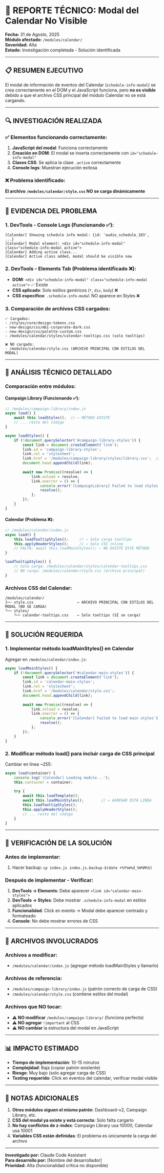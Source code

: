 # 🐛 REPORTE TÉCNICO: Modal del Calendar No Visible

**Fecha:** 31 de Agosto, 2025  
**Módulo afectado:** `/modules/calendar/`  
**Severidad:** Alta  
**Estado:** Investigación completada - Solución identificada

---

## 📋 RESUMEN EJECUTIVO

El modal de información de eventos del Calendar (`schedule-info-modal`) se crea correctamente en el DOM y el JavaScript funciona, pero **no es visible** debido a que el archivo CSS principal del módulo Calendar no se está cargando.

---

## 🔍 INVESTIGACIÓN REALIZADA

### ✅ Elementos funcionando correctamente:
1. **JavaScript del modal**: Funciona correctamente
2. **Creación en DOM**: El modal se inserta correctamente con `id="schedule-info-modal"`
3. **Clases CSS**: Se aplica la clase `.active` correctamente
4. **Console logs**: Muestran ejecución exitosa

### ❌ Problema identificado:
**El archivo `/modules/calendar/style.css` NO se carga dinámicamente**

---

## 🚨 EVIDENCIA DEL PROBLEMA

### 1. DevTools - Console Logs (Funcionando ✅):
```
[Calendar] Showing schedule info modal: {id: 'audio_schedule_103', ...}
[Calendar] Modal element: <div id="schedule-info-modal" class="schedule-info-modal active">
[Calendar] Adding active class...
[Calendar] Active class added, modal should be visible now
```

### 2. DevTools - Elements Tab (Problema identificado ❌):
- **DOM**: `<div id="schedule-info-modal" class="schedule-info-modal active">` ✅ Existe
- **CSS aplicado**: Solo estilos genéricos (`*`, `div`, `body`) ❌
- **CSS específico**: `.schedule-info-modal` NO aparece en Styles ❌

### 3. Comparación de archivos CSS cargados:
```
✅ Cargados:
- /styles/core/design-tokens.css
- new-design/css/mbi-corporate-dark.css  
- new-design/css/palette-custom.css
- /modules/calendar/styles/calendar-tooltips.css (solo tooltips)

❌ NO cargado:
- /modules/calendar/style.css (ARCHIVO PRINCIPAL CON ESTILOS DEL MODAL)
```

---

## 🔧 ANÁLISIS TÉCNICO DETALLADO

### Comparación entre módulos:

#### **Campaign Library (Funcionando ✅)**:
```javascript
// /modules/campaign-library/index.js
async load() {
    await this.loadStyles();  // ← MÉTODO EXISTE
    // ... resto del código
}

async loadStyles() {
    if (!document.querySelector('#campaign-library-styles')) {
        const link = document.createElement('link');
        link.id = 'campaign-library-styles';
        link.rel = 'stylesheet';
        link.href = '/modules/campaign-library/styles/library.css';  // ← CARGA CSS PRINCIPAL
        document.head.appendChild(link);
        
        await new Promise((resolve) => {
            link.onload = resolve;
            link.onerror = () => {
                console.error('[CampaignLibrary] Failed to load styles');
                resolve();
            };
        });
    }
}
```

#### **Calendar (Problema ❌)**:
```javascript
// /modules/calendar/index.js
async load() {
    this.loadTooltipStyles();     // ← Solo carga tooltips
    this.applyHeaderStyles();     // ← Solo CSS inline
    // FALTA: await this.loadMainStyles(); ← NO EXISTE ESTE MÉTODO
}

loadTooltipStyles() {
    // Solo carga: /modules/calendar/styles/calendar-tooltips.css
    // NO carga: /modules/calendar/style.css (archivo principal)
}
```

### Archivos CSS del Calendar:
```
/modules/calendar/
├── style.css                    ← ARCHIVO PRINCIPAL CON ESTILOS DEL MODAL (NO SE CARGA)
└── styles/
    └── calendar-tooltips.css    ← Solo tooltips (SÍ se carga)
```

---

## 🎯 SOLUCIÓN REQUERIDA

### 1. **Implementar método loadMainStyles() en Calendar**

Agregar en `/modules/calendar/index.js`:

```javascript
async loadMainStyles() {
    if (!document.querySelector('#calendar-main-styles')) {
        const link = document.createElement('link');
        link.id = 'calendar-main-styles';
        link.rel = 'stylesheet';
        link.href = '/modules/calendar/style.css';
        document.head.appendChild(link);
        
        await new Promise((resolve) => {
            link.onload = resolve;
            link.onerror = () => {
                console.error('[Calendar] Failed to load main styles');
                resolve();
            };
        });
    }
}
```

### 2. **Modificar método load() para incluir carga de CSS principal**

Cambiar en línea ~255:
```javascript
async load(container) {
    console.log('[Calendar] Loading module...');
    this.container = container;
    
    try {
        await this.loadTemplate();
        await this.loadMainStyles();        // ← AGREGAR ESTA LÍNEA
        this.loadTooltipStyles();
        this.applyHeaderStyles();
        // ... resto del código
    }
}
```

---

## 🧪 VERIFICACIÓN DE LA SOLUCIÓN

### Antes de implementar:
1. Hacer backup: `cp index.js index.js.backup-$(date +%Y%m%d_%H%M%S)`

### Después de implementar - Verificar:
1. **DevTools → Elements**: Debe aparecer `<link id="calendar-main-styles">`
2. **DevTools → Styles**: Debe mostrar `.schedule-info-modal` en estilos aplicados
3. **Funcionalidad**: Click en evento → Modal debe aparecer centrado y formateado
4. **Console**: No debe mostrar errores de CSS

---

## 📁 ARCHIVOS INVOLUCRADOS

### Archivos a modificar:
- `/modules/calendar/index.js` (agregar método loadMainStyles y llamarlo)

### Archivos de referencia:
- `/modules/campaign-library/index.js` (patrón correcto de carga de CSS)
- `/modules/calendar/style.css` (contiene estilos del modal)

### Archivos que NO tocar:
- ⚠️ **NO modificar** `/modules/campaign-library/` (funciona perfecto)
- ⚠️ **NO agregar** `!important` al CSS
- ⚠️ **NO cambiar** la estructura del modal en JavaScript

---

## 📊 IMPACTO ESTIMADO

- **Tiempo de implementación**: 10-15 minutos
- **Complejidad**: Baja (copiar patrón existente)
- **Riesgo**: Muy bajo (solo agregar carga de CSS)
- **Testing requerido**: Click en eventos del calendar, verificar modal visible

---

## 📝 NOTAS ADICIONALES

1. **Otros módulos siguen el mismo patrón**: Dashboard-v2, Campaign Library, etc.
2. **CSS del modal ya existe y está correcto**: Solo falta cargarlo
3. **No hay conflictos de z-index**: Campaign Library usa 10000, Calendar usa 10001
4. **Variables CSS están definidas**: El problema es únicamente la carga del archivo

---

**Investigado por:** Claude Code Assistant  
**Para desarrollo por:** [Nombre del desarrollador]  
**Prioridad:** Alta (funcionalidad crítica no disponible)